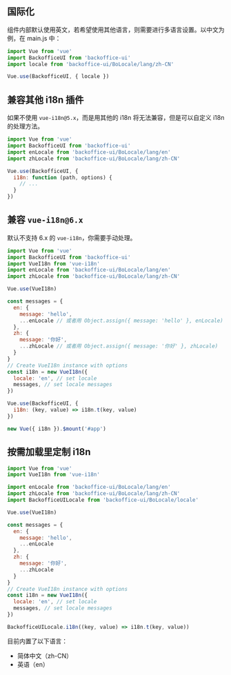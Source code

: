 ## 国际化

组件内部默认使用英文，若希望使用其他语言，则需要进行多语言设置。以中文为例，在 main.js 中：

```javascript
import Vue from 'vue'
import BackofficeUI from 'backoffice-ui'
import locale from 'backoffice-ui/BoLocale/lang/zh-CN'

Vue.use(BackofficeUI, { locale })
```


## 兼容其他 i18n 插件
如果不使用 `vue-i18n@5.x`，而是用其他的 i18n 将无法兼容，但是可以自定义 i18n 的处理方法。

```javascript
import Vue from 'vue'
import BackofficeUI from 'backoffice-ui'
import enLocale from 'backoffice-ui/BoLocale/lang/en'
import zhLocale from 'backoffice-ui/BoLocale/lang/zh-CN'

Vue.use(BackofficeUI, {
  i18n: function (path, options) {
    // ...
  }
})
```

## 兼容 `vue-i18n@6.x`

默认不支持 6.x 的 `vue-i18n`，你需要手动处理。

```javascript
import Vue from 'vue'
import BackofficeUI from 'backoffice-ui'
import VueI18n from 'vue-i18n'
import enLocale from 'backoffice-ui/BoLocale/lang/en'
import zhLocale from 'backoffice-ui/BoLocale/lang/zh-CN'

Vue.use(VueI18n)

const messages = {
  en: {
    message: 'hello',
    ...enLocale // 或者用 Object.assign({ message: 'hello' }, enLocale)
  },
  zh: {
    message: '你好',
    ...zhLocale // 或者用 Object.assign({ message: '你好' }, zhLocale)
  }
}
// Create VueI18n instance with options
const i18n = new VueI18n({
  locale: 'en', // set locale
  messages, // set locale messages
})

Vue.use(BackofficeUI, {
  i18n: (key, value) => i18n.t(key, value)
})

new Vue({ i18n }).$mount('#app')
```

## 按需加载里定制 i18n

```js
import Vue from 'vue'
import VueI18n from 'vue-i18n'

import enLocale from 'backoffice-ui/BoLocale/lang/en'
import zhLocale from 'backoffice-ui/BoLocale/lang/zh-CN'
import BackofficeUILocale from 'backoffice-ui/BoLocale/locale'

Vue.use(VueI18n)

const messages = {
  en: {
    message: 'hello',
    ...enLocale
  },
  zh: {
    message: '你好',
    ...zhLocale
  }
}
// Create VueI18n instance with options
const i18n = new VueI18n({
  locale: 'en', // set locale
  messages, // set locale messages
})

BackofficeUILocale.i18n((key, value) => i18n.t(key, value))
```


目前内置了以下语言：
<ul class="language-list">
  <li>简体中文（zh-CN）</li>
  <li>英语（en）</li>
</ul>

